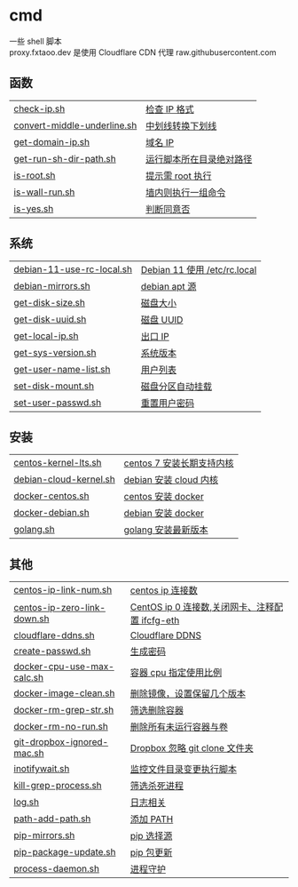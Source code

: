 # cmd
一些 shell 脚本  
proxy.fxtaoo.dev 是使用 Cloudflare CDN 代理 raw.githubusercontent.com

## 函数
| | |
| :---- | :---- |
| [check-ip.sh](https://github.com/fxtaoo/cmd/blob/master/func/check-ip.sh) | [检查 IP 格式](https://proxy.fxtaoo.dev/raw/fxtaoo/cmd/master/func/check-ip.sh) |
| [convert-middle-underline.sh](https://github.com/fxtaoo/cmd/blob/master/func/convert-middle-underline.sh) | [中划线转换下划线](https://proxy.fxtaoo.dev/raw/fxtaoo/cmd/master/func/convert-middle-underline.sh) |
| [get-domain-ip.sh](https://github.com/fxtaoo/cmd/blob/master/func/get-domain-ip.sh) | [域名 IP](https://proxy.fxtaoo.dev/raw/fxtaoo/cmd/master/func/get-domain-ip.sh) |
| [get-run-sh-dir-path.sh](https://github.com/fxtaoo/cmd/blob/master/func/get-run-sh-dir-path.sh) | [运行脚本所在目录绝对路径](https://proxy.fxtaoo.dev/raw/fxtaoo/cmd/master/func/get-run-sh-dir-path.sh) |
| [is-root.sh](https://github.com/fxtaoo/cmd/blob/master/func/is-root.sh) | [提示需 root 执行](https://proxy.fxtaoo.dev/raw/fxtaoo/cmd/master/func/is-root.sh) |
| [is-wall-run.sh](https://github.com/fxtaoo/cmd/blob/master/func/is-wall-run.sh) | [墙内则执行一组命令](https://proxy.fxtaoo.dev/raw/fxtaoo/cmd/master/func/is-wall-run.sh) |
| [is-yes.sh](https://github.com/fxtaoo/cmd/blob/master/func/is-yes.sh) | [判断同意否](https://proxy.fxtaoo.dev/raw/fxtaoo/cmd/master/func/is-yes.sh) |
## 系统
| | |
| :---- | :---- |
| [debian-11-use-rc-local.sh](https://github.com/fxtaoo/cmd/blob/master/sys/debian-11-use-rc-local.sh) | [Debian 11 使用 /etc/rc.local](https://proxy.fxtaoo.dev/raw/fxtaoo/cmd/master/sys/debian-11-use-rc-local.sh) |
| [debian-mirrors.sh](https://github.com/fxtaoo/cmd/blob/master/sys/debian-mirrors.sh) | [debian apt 源](https://proxy.fxtaoo.dev/raw/fxtaoo/cmd/master/sys/debian-mirrors.sh) |
| [get-disk-size.sh](https://github.com/fxtaoo/cmd/blob/master/sys/get-disk-size.sh) | [磁盘大小](https://proxy.fxtaoo.dev/raw/fxtaoo/cmd/master/sys/get-disk-size.sh) |
| [get-disk-uuid.sh](https://github.com/fxtaoo/cmd/blob/master/sys/get-disk-uuid.sh) | [磁盘 UUID](https://proxy.fxtaoo.dev/raw/fxtaoo/cmd/master/sys/get-disk-uuid.sh) |
| [get-local-ip.sh](https://github.com/fxtaoo/cmd/blob/master/sys/get-local-ip.sh) | [出口 IP](https://proxy.fxtaoo.dev/raw/fxtaoo/cmd/master/sys/get-local-ip.sh) |
| [get-sys-version.sh](https://github.com/fxtaoo/cmd/blob/master/sys/get-sys-version.sh) | [系统版本](https://proxy.fxtaoo.dev/raw/fxtaoo/cmd/master/sys/get-sys-version.sh) |
| [get-user-name-list.sh](https://github.com/fxtaoo/cmd/blob/master/sys/get-user-name-list.sh) | [用户列表](https://proxy.fxtaoo.dev/raw/fxtaoo/cmd/master/sys/get-user-name-list.sh) |
| [set-disk-mount.sh](https://github.com/fxtaoo/cmd/blob/master/sys/set-disk-mount.sh) | [磁盘分区自动挂载](https://proxy.fxtaoo.dev/raw/fxtaoo/cmd/master/sys/set-disk-mount.sh) |
| [set-user-passwd.sh](https://github.com/fxtaoo/cmd/blob/master/sys/set-user-passwd.sh) | [重置用户密码](https://proxy.fxtaoo.dev/raw/fxtaoo/cmd/master/sys/set-user-passwd.sh) |
## 安装
| | |
| :---- | :---- |
| [centos-kernel-lts.sh](https://github.com/fxtaoo/cmd/blob/master/install/centos-kernel-lts.sh) | [centos 7 安装长期支持内核](https://proxy.fxtaoo.dev/raw/fxtaoo/cmd/master/install/centos-kernel-lts.sh) |
| [debian-cloud-kernel.sh](https://github.com/fxtaoo/cmd/blob/master/install/debian-cloud-kernel.sh) | [debian 安装 cloud 内核](https://proxy.fxtaoo.dev/raw/fxtaoo/cmd/master/install/debian-cloud-kernel.sh) |
| [docker-centos.sh](https://github.com/fxtaoo/cmd/blob/master/install/docker-centos.sh) | [centos 安装 docker](https://proxy.fxtaoo.dev/raw/fxtaoo/cmd/master/install/docker-centos.sh) |
| [docker-debian.sh](https://github.com/fxtaoo/cmd/blob/master/install/docker-debian.sh) | [debian 安装 docker](https://proxy.fxtaoo.dev/raw/fxtaoo/cmd/master/install/docker-debian.sh) |
| [golang.sh](https://github.com/fxtaoo/cmd/blob/master/install/golang.sh) | [golang 安装最新版本](https://proxy.fxtaoo.dev/raw/fxtaoo/cmd/master/install/golang.sh) |
## 其他
| | |
| :---- | :---- |
| [centos-ip-link-num.sh](https://github.com/fxtaoo/cmd/blob/master/other/centos-ip-link-num.sh) | [centos ip 连接数](https://proxy.fxtaoo.dev/raw/fxtaoo/cmd/master/other/centos-ip-link-num.sh) |
| [centos-ip-zero-link-down.sh](https://github.com/fxtaoo/cmd/blob/master/other/centos-ip-zero-link-down.sh) | [CentOS ip 0 连接数,关闭网卡、注释配置 ifcfg-eth](https://proxy.fxtaoo.dev/raw/fxtaoo/cmd/master/other/centos-ip-zero-link-down.sh) |
| [cloudflare-ddns.sh](https://github.com/fxtaoo/cmd/blob/master/other/cloudflare-ddns.sh) | [Cloudflare DDNS](https://proxy.fxtaoo.dev/raw/fxtaoo/cmd/master/other/cloudflare-ddns.sh) |
| [create-passwd.sh](https://github.com/fxtaoo/cmd/blob/master/other/create-passwd.sh) | [生成密码](https://proxy.fxtaoo.dev/raw/fxtaoo/cmd/master/other/create-passwd.sh) |
| [docker-cpu-use-max-calc.sh](https://github.com/fxtaoo/cmd/blob/master/other/docker-cpu-use-max-calc.sh) | [容器 cpu 指定使用比例](https://proxy.fxtaoo.dev/raw/fxtaoo/cmd/master/other/docker-cpu-use-max-calc.sh) |
| [docker-image-clean.sh](https://github.com/fxtaoo/cmd/blob/master/other/docker-image-clean.sh) | [删除镜像，设置保留几个版本](https://proxy.fxtaoo.dev/raw/fxtaoo/cmd/master/other/docker-image-clean.sh) |
| [docker-rm-grep-str.sh](https://github.com/fxtaoo/cmd/blob/master/other/docker-rm-grep-str.sh) | [筛选删除容器](https://proxy.fxtaoo.dev/raw/fxtaoo/cmd/master/other/docker-rm-grep-str.sh) |
| [docker-rm-no-run.sh](https://github.com/fxtaoo/cmd/blob/master/other/docker-rm-no-run.sh) | [删除所有未运行容器与卷](https://proxy.fxtaoo.dev/raw/fxtaoo/cmd/master/other/docker-rm-no-run.sh) |
| [git-dropbox-ignored-mac.sh](https://github.com/fxtaoo/cmd/blob/master/other/git-dropbox-ignored-mac.sh) | [Dropbox 忽略 git clone 文件夹](https://proxy.fxtaoo.dev/raw/fxtaoo/cmd/master/other/git-dropbox-ignored-mac.sh) |
| [inotifywait.sh](https://github.com/fxtaoo/cmd/blob/master/other/inotifywait.sh) | [监控文件目录变更执行脚本](https://proxy.fxtaoo.dev/raw/fxtaoo/cmd/master/other/inotifywait.sh) |
| [kill-grep-process.sh](https://github.com/fxtaoo/cmd/blob/master/other/kill-grep-process.sh) | [筛选杀死进程](https://proxy.fxtaoo.dev/raw/fxtaoo/cmd/master/other/kill-grep-process.sh) |
| [log.sh](https://github.com/fxtaoo/cmd/blob/master/other/log.sh) | [日志相关](https://proxy.fxtaoo.dev/raw/fxtaoo/cmd/master/other/log.sh) |
| [path-add-path.sh](https://github.com/fxtaoo/cmd/blob/master/other/path-add-path.sh) | [添加 PATH](https://proxy.fxtaoo.dev/raw/fxtaoo/cmd/master/other/path-add-path.sh) |
| [pip-mirrors.sh](https://github.com/fxtaoo/cmd/blob/master/other/pip-mirrors.sh) | [pip 选择源](https://proxy.fxtaoo.dev/raw/fxtaoo/cmd/master/other/pip-mirrors.sh) |
| [pip-package-update.sh](https://github.com/fxtaoo/cmd/blob/master/other/pip-package-update.sh) | [pip 包更新](https://proxy.fxtaoo.dev/raw/fxtaoo/cmd/master/other/pip-package-update.sh) |
| [process-daemon.sh](https://github.com/fxtaoo/cmd/blob/master/other/process-daemon.sh) | [进程守护](https://proxy.fxtaoo.dev/raw/fxtaoo/cmd/master/other/process-daemon.sh) |
